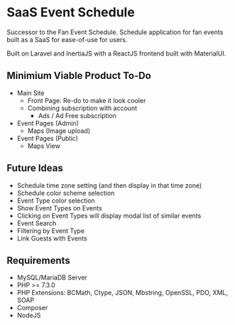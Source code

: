 # SaaS Event Schedule
Successor to the Fan Event Schedule.
Schedule application for fan events built as a SaaS for ease-of-use for users.

Built on Laravel and InertiaJS with a ReactJS frontend built with MaterialUI.

## Minimium Viable Product To-Do
- Main Site
  - Front Page: Re-do to make it look cooler
  - Combining subscription with account
    - Ads / Ad Free subscription
- Event Pages (Admin)
  - Maps (Image upload)
- Event Pages (Public)
  - Maps View

## Future Ideas
- Schedule time zone setting (and then display in that time zone)
- Schedule color scheme selection
- Event Type color selection
- Show Event Types on Events
- Clicking on Event Types will display modal list of similar events
- Event Search
- Filtering by Event Type
- Link Guests with Events

## Requirements
* MySQL/MariaDB Server
* PHP >= 7.3.0
* PHP Extensions: BCMath, Ctype, JSON, Mbstring, OpenSSL, PDO, XML, SOAP
* Composer
* NodeJS
